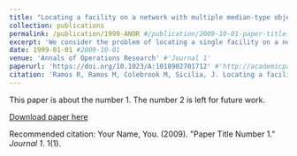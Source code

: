 ```yaml
---
title: "Locating a facility on a network with multiple median-type objectives" #"Paper Title Number 1"
collection: publications
permalink: /publication/1999-ANOR #/publication/2009-10-01-paper-title-number-1
excerpt: 'We consider the problem of locating a single facility on a network in the presence of r >= 2 median‐type objectives, represented by r sets of edge weights (or lengths) corresponding toeach of the objectives. When r = 1, then one gets the classical 1‐median problem whereonly the vertices need to be considered for determining the optimal location (Hakimi [1]).The paper examines the case when r >= 2 and provides a method to determine the non‐dominatedset of points for locating the facility.' #'This paper is about the number 1. The number 2 is left for future work.'
date: 1999-01-01 #2009-10-01
venue: 'Annals of Operations Research' #'Journal 1'
paperurl: 'https://doi.org/10.1023/A:1018902701712' #'http://academicpages.github.io/files/paper1.pdf'
citation: 'Ramos R, Ramos M, Colebrook M, Sicilia, J. Locating a facility on a network with multiple median‐type objectives. Annals of Operations Research 86, 221–235 (1999). https://doi.org/10.1023/A:1018902701712' #'Your Name, You. (2009). &quot;Paper Title Number 1.&quot; <i>Journal 1</i>. 1(1).'
---
```

This paper is about the number 1. The number 2 is left for future work.

[Download paper here](http://academicpages.github.io/files/paper1.pdf)

Recommended citation: Your Name, You. (2009). "Paper Title Number 1." <i>Journal 1</i>. 1(1).
